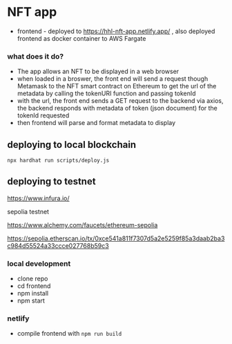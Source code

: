 # NFT app

* frontend - deployed to https://hhl-nft-app.netlify.app/ , also deployed frontend as docker container to AWS Fargate



### what does it do?
* The app allows an NFT to be displayed in a web browser
* when loaded in a broswer, the front end will send a request though Metamask to the NFT smart contract on Ethereum to get the url of the metadata by calling the tokenURI function and passing tokenId
* with the url, the front end sends a GET request to the backend via axios, the backend responds with metadata of token (json document) for the tokenId requested 
* then frontend will parse and format metadata to display 


 ## deploying to local blockchain

 `npx hardhat run scripts/deploy.js`



 ## deploying to testnet

 https://www.infura.io/

 sepolia testnet

 https://www.alchemy.com/faucets/ethereum-sepolia

 https://sepolia.etherscan.io/tx/0xce541a811f7307d5a2e5259f85a3daab2ba3c984d55524a33ccce027768b59c3



### local development

- clone repo
- cd frontend
- npm install
- npm start

### netlify
- compile frontend with `npm run build`